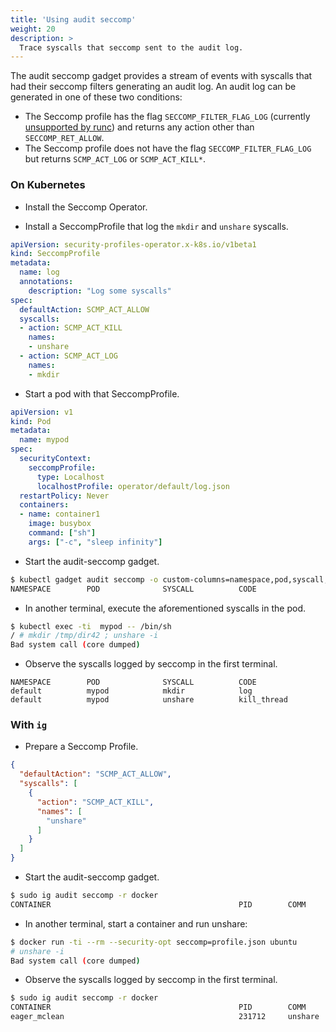 ```yaml
---
title: 'Using audit seccomp'
weight: 20
description: >
  Trace syscalls that seccomp sent to the audit log.
---
```


The audit seccomp gadget provides a stream of events with syscalls that had
their seccomp filters generating an audit log. An audit log can be generated in
one of these two conditions:

* The Seccomp profile has the flag `SECCOMP_FILTER_FLAG_LOG` (currently
  [unsupported by runc](https://github.com/opencontainers/runc/pull/3390)) and
  returns any action other than `SECCOMP_RET_ALLOW`.
* The Seccomp profile does not have the flag `SECCOMP_FILTER_FLAG_LOG` but
  returns `SCMP_ACT_LOG` or `SCMP_ACT_KILL*`.

### On Kubernetes

* Install the Seccomp Operator.

* Install a SeccompProfile that log the `mkdir` and `unshare` syscalls.

```yaml
apiVersion: security-profiles-operator.x-k8s.io/v1beta1
kind: SeccompProfile
metadata:
  name: log
  annotations:
    description: "Log some syscalls"
spec:
  defaultAction: SCMP_ACT_ALLOW
  syscalls:
  - action: SCMP_ACT_KILL
    names:
    - unshare
  - action: SCMP_ACT_LOG
    names:
    - mkdir
```

* Start a pod with that SeccompProfile.

```yaml
apiVersion: v1
kind: Pod
metadata:
  name: mypod
spec:
  securityContext:
    seccompProfile:
      type: Localhost
      localhostProfile: operator/default/log.json
  restartPolicy: Never
  containers:
  - name: container1
    image: busybox
    command: ["sh"]
    args: ["-c", "sleep infinity"]
```

* Start the audit-seccomp gadget.

```bash
$ kubectl gadget audit seccomp -o custom-columns=namespace,pod,syscall,code
NAMESPACE        POD              SYSCALL          CODE
```

* In another terminal, execute the aforementioned syscalls in the pod.

```bash
$ kubectl exec -ti  mypod -- /bin/sh
/ # mkdir /tmp/dir42 ; unshare -i
Bad system call (core dumped)
```

* Observe the syscalls logged by seccomp in the first terminal.

```
NAMESPACE        POD              SYSCALL          CODE
default          mypod            mkdir            log
default          mypod            unshare          kill_thread
```

### With `ig`

* Prepare a Seccomp Profile.

```json
{
  "defaultAction": "SCMP_ACT_ALLOW",
  "syscalls": [
    {
      "action": "SCMP_ACT_KILL",
      "names": [
        "unshare"
      ]
    }
  ]
}
```

* Start the audit-seccomp gadget.

```bash
$ sudo ig audit seccomp -r docker
CONTAINER                                          PID        COMM             SYSCALL     CODE
```

* In another terminal, start a container and run unshare:

```bash
$ docker run -ti --rm --security-opt seccomp=profile.json ubuntu
# unshare -i
Bad system call (core dumped)
```

* Observe the syscalls logged by seccomp in the first terminal.

```bash
$ sudo ig audit seccomp -r docker
CONTAINER                                          PID        COMM             SYSCALL     CODE
eager_mclean                                       231712     unshare          unshare     kill_thread
```

